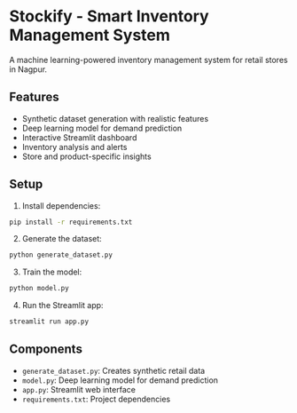 # Stockify - Smart Inventory Management System

A machine learning-powered inventory management system for retail stores in Nagpur.

## Features

- Synthetic dataset generation with realistic features
- Deep learning model for demand prediction
- Interactive Streamlit dashboard
- Inventory analysis and alerts
- Store and product-specific insights

## Setup

1. Install dependencies:
```bash
pip install -r requirements.txt
```

2. Generate the dataset:
```bash
python generate_dataset.py
```

3. Train the model:
```bash
python model.py
```

4. Run the Streamlit app:
```bash
streamlit run app.py
```

## Components

- `generate_dataset.py`: Creates synthetic retail data
- `model.py`: Deep learning model for demand prediction
- `app.py`: Streamlit web interface
- `requirements.txt`: Project dependencies

